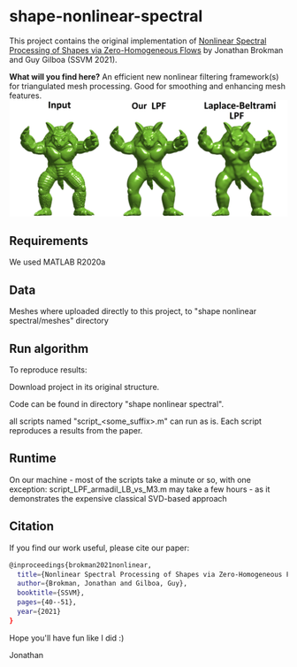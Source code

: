 # shape-nonlinear-spectral
This project contains the original implementation of
[Nonlinear Spectral Processing of Shapes via Zero-Homogeneous Flows](https://www.springerprofessional.de/en/nonlinear-spectral-processing-of-shapes-via-zero-homogeneous-flo/19119118)
by Jonathan Brokman and Guy Gilboa (SSVM 2021).

**What will you find here?**
An efficient new nonlinear filtering framework(s) for triangulated mesh processing. Good for smoothing and enhancing mesh features.
![plot](./Armadil_smooth.jpg)


## Requirements
We used MATLAB R2020a
## Data
Meshes where uploaded directly to this project, to "shape nonlinear spectral/meshes" directory
## Run algorithm
To reproduce results:

Download project in its original structure.

Code can be found in directory  "shape nonlinear spectral".

all scripts named "script_<some_suffix>.m" can run as is. Each script reproduces a results from the paper.

## Runtime
On our machine - most of the scripts take a minute or so, with one exception: script_LPF_armadil_LB_vs_M3.m may take a few hours - as it demonstrates the expensive classical SVD-based approach

## Citation
If you find our work useful, please cite our paper:
```bash
@inproceedings{brokman2021nonlinear,
  title={Nonlinear Spectral Processing of Shapes via Zero-Homogeneous Flows.},
  author={Brokman, Jonathan and Gilboa, Guy},
  booktitle={SSVM},
  pages={40--51},
  year={2021}
}
```

Hope you'll have fun like I did :)

Jonathan
